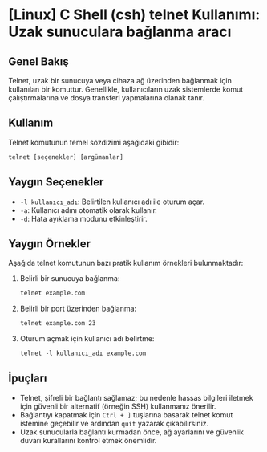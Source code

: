 # [Linux] C Shell (csh) telnet Kullanımı: Uzak sunuculara bağlanma aracı

## Genel Bakış
Telnet, uzak bir sunucuya veya cihaza ağ üzerinden bağlanmak için kullanılan bir komuttur. Genellikle, kullanıcıların uzak sistemlerde komut çalıştırmalarına ve dosya transferi yapmalarına olanak tanır.

## Kullanım
Telnet komutunun temel sözdizimi aşağıdaki gibidir:

```csh
telnet [seçenekler] [argümanlar]
```

## Yaygın Seçenekler
- `-l kullanıcı_adı`: Belirtilen kullanıcı adı ile oturum açar.
- `-a`: Kullanıcı adını otomatik olarak kullanır.
- `-d`: Hata ayıklama modunu etkinleştirir.

## Yaygın Örnekler
Aşağıda telnet komutunun bazı pratik kullanım örnekleri bulunmaktadır:

1. Belirli bir sunucuya bağlanma:
   ```csh
   telnet example.com
   ```

2. Belirli bir port üzerinden bağlanma:
   ```csh
   telnet example.com 23
   ```

3. Oturum açmak için kullanıcı adı belirtme:
   ```csh
   telnet -l kullanıcı_adı example.com
   ```

## İpuçları
- Telnet, şifreli bir bağlantı sağlamaz; bu nedenle hassas bilgileri iletmek için güvenli bir alternatif (örneğin SSH) kullanmanız önerilir.
- Bağlantıyı kapatmak için `Ctrl + ]` tuşlarına basarak telnet komut istemine geçebilir ve ardından `quit` yazarak çıkabilirsiniz.
- Uzak sunucularla bağlantı kurmadan önce, ağ ayarlarını ve güvenlik duvarı kurallarını kontrol etmek önemlidir.